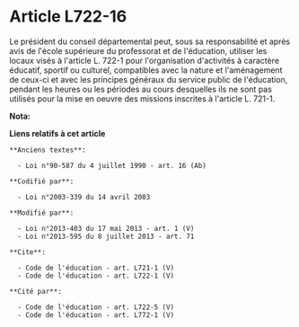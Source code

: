 # Article L722-16

Le président du conseil départemental peut, sous sa responsabilité et après avis de l'école supérieure du professorat et de
l'éducation, utiliser les locaux visés à l'article L. 722-1 pour l'organisation d'activités à caractère éducatif, sportif ou
culturel, compatibles avec la nature et l'aménagement de ceux-ci et avec les principes généraux du service public de
l'éducation, pendant les heures ou les périodes au cours desquelles ils ne sont pas utilisés pour la mise en oeuvre des
missions inscrites à l'article L. 721-1.

**Nota:**



**Liens relatifs à cet article**

	**Anciens textes**:

	  - Loi n°90-587 du 4 juillet 1990 - art. 16 (Ab)

	**Codifié par**:

	  - Loi n°2003-339 du 14 avril 2003

	**Modifié par**:

	  - Loi n°2013-403 du 17 mai 2013 - art. 1 (V)
	  - Loi n°2013-595 du 8 juillet 2013 - art. 71

	**Cite**:

	  - Code de l'éducation - art. L721-1 (V)
	  - Code de l'éducation - art. L722-1 (V)

	**Cité par**:

	  - Code de l'éducation - art. L722-5 (V)
	  - Code de l'éducation - art. L772-1 (V)
